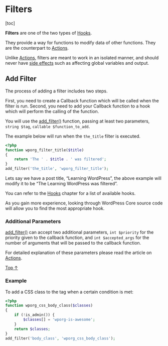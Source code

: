 # Filters

[toc]


**Filters** are one of the two types of [Hooks](https://developer.wordpress.org/plugins/hooks/).

They provide a way for functions to modify data of other functions. They are the counterpart to [Actions](https://developer.wordpress.org/plugins/hooks/actions/).

Unlike [Actions](https://developer.wordpress.org/plugins/hooks/actions/), filters are meant to work in an isolated manner, and should never have [side effects](https://en.wikipedia.org/wiki/Side_effect_(computer_science)) such as affecting global variables and output.

## Add Filter 

The process of adding a filter includes two steps.

First, you need to create a Callback function which will be called when the filter is run. Second, you need to add your Callback function to a hook which will perform the calling of the function.

You will use the [add_filter()](https://developer.wordpress.org/reference/functions/add_filter/) function, passing at least two parameters, `string $tag`, `callable $function_to_add`.

The example below will run when the `the_title` filter is executed.

```php
<?php
function wporg_filter_title($title)
{
    return 'The ' . $title . ' was filtered';
}
add_filter('the_title', 'wporg_filter_title');
```

Lets say we have a post title, “Learning WordPress”, the above example will modify it to be “The Learning WordPress was filtered”.

You can refer to the [Hooks](https://developer.wordpress.org/plugins/hooks/) chapter for a list of available hooks.

As you gain more experience, looking through WordPress Core source code will allow you to find the most appropriate hook.

### Additional Parameters 

[add_filter()](https://developer.wordpress.org/reference/functions/add_filter/) can accept two additional parameters, `int $priority` for the priority given to the callback function, and `int $accepted_args` for the number of arguments that will be passed to the callback function.

For detailed explanation of these parameters please read the article on [Actions](https://developer.wordpress.org/plugins/hooks/actions/).

[Top ↑](https://developer.wordpress.org/plugins/hooks/filters/#top)

### Example 

To add a CSS class to the <body> tag when a certain condition is met:

```php
<?php
function wporg_css_body_class($classes)
{
    if (!is_admin()) {
        $classes[] = 'wporg-is-awesome';
    }
    return $classes;
}
add_filter('body_class', 'wporg_css_body_class');
```
